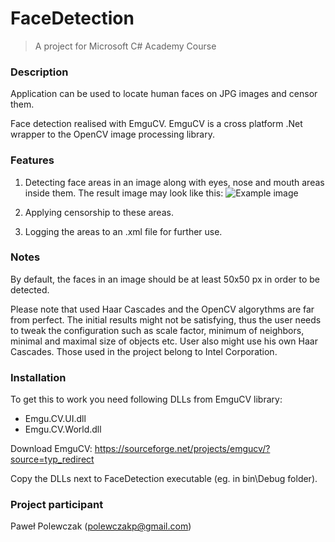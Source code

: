 # FaceDetection
> A project for Microsoft C# Academy Course

### Description
Application can be used to locate human faces on JPG images and censor them. 

Face detection realised with EmguCV. EmguCV is a cross platform .Net wrapper to the OpenCV image processing library.


### Features
1. Detecting face areas in an image along with eyes, nose and mouth areas inside them. The result image may look like this:
![Example image](http://docs.opencv.org/trunk/face.jpg)

2. Applying censorship to these areas.

3. Logging the areas to an .xml file for further use.


### Notes
By default, the faces in an image should be at least 50x50 px in order to be detected.

Please note that used Haar Cascades and the OpenCV algorythms are far from perfect. The initial results might not be satisfying, thus the user needs to tweak the configuration such as scale factor, minimum of neighbors, minimal and maximal size of objects etc. User also might use his own Haar Cascades. Those used in the project belong to Intel Corporation.


### Installation
To get this to work you need following DLLs from EmguCV library:
* Emgu.CV.UI.dll
* Emgu.CV.World.dll

Download EmguCV: https://sourceforge.net/projects/emgucv/?source=typ_redirect

Copy the DLLs next to FaceDetection executable (eg. in bin\Debug folder).


### Project participant
Paweł Polewczak (polewczakp@gmail.com)
